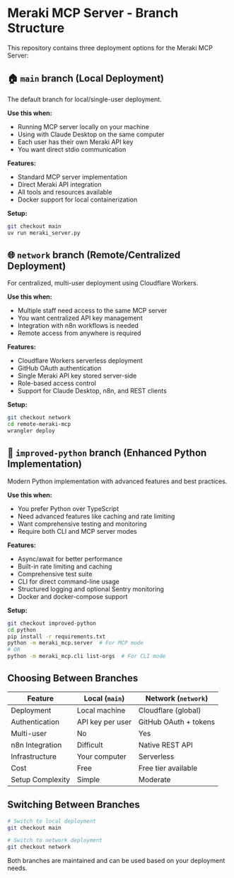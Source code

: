 # Meraki MCP Server - Branch Structure

This repository contains three deployment options for the Meraki MCP Server:

## 🏠 `main` branch (Local Deployment)

The default branch for local/single-user deployment.

**Use this when:**
- Running MCP server locally on your machine
- Using with Claude Desktop on the same computer
- Each user has their own Meraki API key
- You want direct stdio communication

**Features:**
- Standard MCP server implementation
- Direct Meraki API integration
- All tools and resources available
- Docker support for local containerization

**Setup:**
```bash
git checkout main
uv run meraki_server.py
```

## 🌐 `network` branch (Remote/Centralized Deployment)

For centralized, multi-user deployment using Cloudflare Workers.

**Use this when:**
- Multiple staff need access to the same MCP server
- You want centralized API key management
- Integration with n8n workflows is needed
- Remote access from anywhere is required

**Features:**
- Cloudflare Workers serverless deployment
- GitHub OAuth authentication
- Single Meraki API key stored server-side
- Role-based access control
- Support for Claude Desktop, n8n, and REST clients

**Setup:**
```bash
git checkout network
cd remote-meraki-mcp
wrangler deploy
```

## 🐍 `improved-python` branch (Enhanced Python Implementation)

Modern Python implementation with advanced features and best practices.

**Use this when:**
- You prefer Python over TypeScript
- Need advanced features like caching and rate limiting
- Want comprehensive testing and monitoring
- Require both CLI and MCP server modes

**Features:**
- Async/await for better performance
- Built-in rate limiting and caching
- Comprehensive test suite
- CLI for direct command-line usage
- Structured logging and optional Sentry monitoring
- Docker and docker-compose support

**Setup:**
```bash
git checkout improved-python
cd python
pip install -r requirements.txt
python -m meraki_mcp.server  # For MCP mode
# OR
python -m meraki_mcp.cli list-orgs  # For CLI mode
```

## Choosing Between Branches

| Feature | Local (`main`) | Network (`network`) |
|---------|---------------|-------------------|
| Deployment | Local machine | Cloudflare (global) |
| Authentication | API key per user | GitHub OAuth + tokens |
| Multi-user | No | Yes |
| n8n Integration | Difficult | Native REST API |
| Infrastructure | Your computer | Serverless |
| Cost | Free | Free tier available |
| Setup Complexity | Simple | Moderate |

## Switching Between Branches

```bash
# Switch to local deployment
git checkout main

# Switch to network deployment  
git checkout network
```

Both branches are maintained and can be used based on your deployment needs.